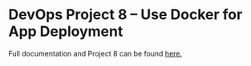 # DevOps Project 8 – Use Docker for App Deployment

Full documentation and Project 8 can be found [here.](https://github.com/AmeenahRiffin/docker-sparta-app/blob/main/Documentation.md)